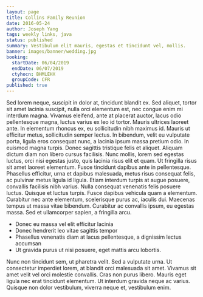 ```yaml
---
layout: page
title: Collins Family Reunion
date: 2016-05-24
author: Joseph Yang
tags: weekly links, java
status: published
summary: Vestibulum elit mauris, egestas et tincidunt vel, mollis.
banner: images/banner/wedding.jpg
booking:
  startDate: 06/04/2019
  endDate: 06/07/2019
  ctyhocn: BHMLEHX
  groupCode: CFR
published: true
---
```

Sed lorem neque, suscipit in dolor at, tincidunt blandit ex. Sed aliquet, tortor sit amet lacinia suscipit, nulla orci elementum est, nec congue enim mi interdum magna. Vivamus eleifend, ante at placerat auctor, lacus odio pellentesque magna, luctus varius ex leo id tortor. Mauris ultrices laoreet ante. In elementum rhoncus ex, eu sollicitudin nibh maximus id. Mauris ut efficitur metus, sollicitudin semper lectus. In bibendum, velit eu vulputate porta, ligula eros consequat nunc, a lacinia ipsum massa pretium odio. In euismod magna turpis. Donec sagittis tristique felis et aliquet. Aliquam dictum diam non libero cursus facilisis. Nunc mollis, lorem sed egestas luctus, orci nisi egestas justo, quis lacinia risus elit et quam. Ut fringilla risus sit amet laoreet elementum. Fusce tincidunt dapibus ante in pellentesque. Phasellus efficitur, urna et dapibus malesuada, metus risus consequat felis, ac pulvinar metus ligula id ligula. Etiam interdum turpis at augue posuere, convallis facilisis nibh varius.
Nulla consequat venenatis felis posuere luctus. Quisque et luctus turpis. Fusce dapibus vehicula quam a elementum. Curabitur nec ante elementum, scelerisque purus ac, iaculis dui. Maecenas tempus ut massa vitae bibendum. Curabitur ac convallis ipsum, eu egestas massa. Sed et ullamcorper sapien, a fringilla arcu.

* Donec eu massa vel elit efficitur lacinia
* Donec hendrerit leo vitae sagittis tempor
* Phasellus venenatis diam at lacus pellentesque, a dignissim lectus accumsan
* Ut gravida purus ut nisi posuere, eget mattis arcu lobortis.

Nunc non tincidunt sem, ut pharetra velit. Sed a vulputate urna. Ut consectetur imperdiet lorem, at blandit orci malesuada sit amet. Vivamus sit amet velit vel orci molestie convallis. Cras non purus libero. Mauris eget ligula nec erat tincidunt elementum. Ut interdum gravida neque ac varius. Quisque non dolor vestibulum, viverra neque et, vestibulum enim.
